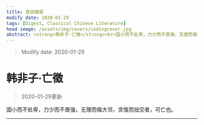 ```yaml
---
title: 其他摘录
modify date: 2020-01-29
tags: [Digest, Classical Chinese Literature]
head image: /assets/img/covers/codingcover.jpg
abstract: <strong>韩非子·亡徵</strong><br>国小而不处卑，力少而不畏强，无理而侮大邻，贪愎而拙交者，可亡也。
---
```


> Modify date: 2020-01-29

# 韩非子·亡徵

> 2020-01-29更新

国小而不处卑，力少而不畏强，无理而侮大邻，贪愎而拙交者，可亡也。

---